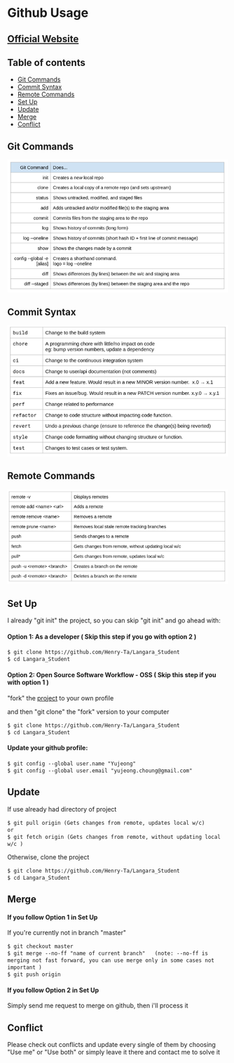 # Github Usage

## [Official Website](https://langarastudent.herokuapp.com/)

## Table of contents
* [Git Commands](#git-commands)
* [Commit Syntax](#commit-syntax)
* [Remote Commands](#remote-commands)
* [Set Up](#set-up)
* [Update](#update)
* [Merge](#merge)
* [Conflict](#conflict)

## Git Commands
![](./screenshot/git_basic_commands.png)

## Commit Syntax
![](./screenshot/commits_syntax.png)

## Remote Commands
![](./screenshot/remote_commands.png)

## Set Up

I already "git init" the project, so you can skip "git init" and go ahead with: 

#### Option 1: As a developer ( Skip this step if you go with option 2 ) 

```
$ git clone https://github.com/Henry-Ta/Langara_Student
$ cd Langara_Student
```

#### Option 2: Open Source Software Workflow - OSS ( Skip this step if you with option 1 )

"fork" the [project](https://github.com/Henry-Ta/Langara_Student) to your own profile

and then "git clone" the "fork" version to your computer

```
$ git clone https://github.com/Henry-Ta/Langara_Student
$ cd Langara_Student
```

#### Update your github profile:

```
$ git config --global user.name "Yujeong"
$ git config --global user.email "yujeong.choung@gmail.com"
```

## Update

If use already had directory of project

```
$ git pull origin (Gets changes from remote, updates local w/c)
or
$ git fetch origin (Gets changes from remote, without updating local w/c )
```
Otherwise, clone the project

```
$ git clone https://github.com/Henry-Ta/Langara_Student
$ cd Langara_Student
```

## Merge
#### If you follow Option 1 in Set Up

If you're currently not in branch "master"

```
$ git checkout master
$ git merge --no-ff "name of current branch"   (note: --no-ff is merging not fast forward, you can use merge only in some cases not important )
$ git push origin
```

#### If you follow Option 2 in Set Up
Simply send me request to merge on github, then i'll process it

## Conflict 

Please check out conflicts and update every single of them by choosing "Use me" or "Use both" or simply leave it there and contact me to solve it
